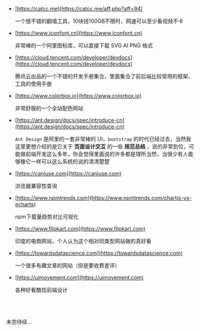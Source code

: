   - [https://catcc.me](https://catcc.me/aff.php?aff=94)

    一个很不错的翻墙工具，10块钱100GB不限时，网速可以至少看视频不卡

  - [https://www.iconfont.cn](https://www.iconfont.cn)

    非常棒的一个阿里图标库，可以直接下载 SVG AI PNG 格式
    
  - [https://cloud.tencent.com/developer/devdocs](https://cloud.tencent.com/developer/devdocs)

    腾讯云出品的一个不错的开发手册集合，里面集合了前后端比较常用的框架、工具的使用手册

  - [https://www.colorbox.io](https://www.colorbox.io)

    非常舒服的一个全站配色网站

  - [https://ant.design/docs/spec/introduce-cn](https://ant.design/docs/spec/introduce-cn)

    `Ant Design` 是阿里的一套非常棒的 UI，`bootstrap` 的时代已经过去，当然我这里更想介绍的是它关于
    **页面设计交互**
    的一些
    **规范总结**
    ，说的非常到位，可能做前端开发这么多年，你会觉得里面说的许多都是理所当然，当很少有人能够像它一样可以这么系统的说的清清楚楚

  - [https://caniuse.com](https://caniuse.com)

    浏览器兼容性查询

  - [https://www.npmtrends.com](https://www.npmtrends.com/chartjs-vs-echarts)

    npm下载量趋势对比可视化

  - [https://www.flipkart.com](https://www.flipkart.com)

    印度的电商网站，个人认为这个相对同类型网站做的真好看

  - [https://towardsdatascience.com](https://towardsdatascience.com)

    一个很多有趣文章的网站（但是要收费差评）

  - [https://uimovement.com](https://uimovement.com)

    各种好看酷炫前端设计



<br>
<br>
<br>
未完待续...